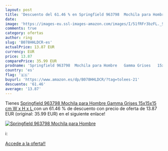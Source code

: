 ```yaml
---
layout: post
title: 'Descuento del 61.46 % en Springfield 963798  Mochila para Hombre '
date: 
image: 'https://images-eu.ssl-images-amazon.com/images/I/51fRFr3bzFL._SL200_.jpg'
comments: true
category: ofertas
author: ring
slug: 'B078HHLDCR-es'
actualPrice: 13.87 EUR
currency: EUR
price: 13.87
comparePrice: 35.99 EUR
prodname: 'Springfield 963798  Mochila para Hombre   Gamma Grises   15x15x15 cm  W x H x L '
country: 'es'
flag: '🇪🇸'
buyurl: 'https://www.amazon.es/dp/B078HHLDCR/?tag=tolees-21'
descuento: '61.46'
average: '13.87'
---
```


Tienes [Springfield 963798  Mochila para Hombre   Gamma Grises   15x15x15 cm  W x H x L ](https://www.amazon.es/dp/B078HHLDCR/?tag=tolees-21) con un 61.46 % de descuento con precio de oferta de 13.87 EUR (original: 35.99 EUR) en el siguiente enlace!

[![Springfield 963798  Mochila para Hombre ](https://images-eu.ssl-images-amazon.com/images/I/51fRFr3bzFL._SL200_.jpg)](https://www.amazon.es/dp/B078HHLDCR/?tag=tolees-21)

ℹ️:


[Accede a la oferta!!](https://www.amazon.es/dp/B078HHLDCR/?tag=tolees-21)

